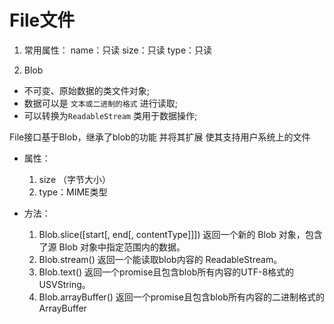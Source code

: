 
# File文件
1. 常用属性：
name：只读
size：只读
type：只读


2. Blob
*  不可变、原始数据的类文件对象;
*  数据可以是 `文本或二进制的格式` 进行读取;
*  可以转换为`ReadableStream` 类用于数据操作;

File接口基于Blob，继承了blob的功能 并将其扩展 使其支持用户系统上的文件

* 属性：
    1. size （字节大小）
    2. type：MIME类型

* 方法：
    1. Blob.slice([start[, end[, contentType]]])
    返回一个新的 Blob 对象，包含了源 Blob 对象中指定范围内的数据。
    2. Blob.stream()
    返回一个能读取blob内容的 ReadableStream。
    3. Blob.text()
    返回一个promise且包含blob所有内容的UTF-8格式的 USVString。
    4. Blob.arrayBuffer()
    返回一个promise且包含blob所有内容的二进制格式的 ArrayBuffer 

